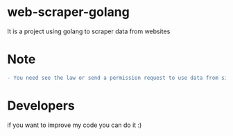 # web-scraper-golang
It is a project using golang to scraper data from websites

# Note
```diff
- You need see the law or send a permission request to use data from sites, then use it with responsability.
```
# Developers
<p>if you want to improve my code you can do it :)</p>

